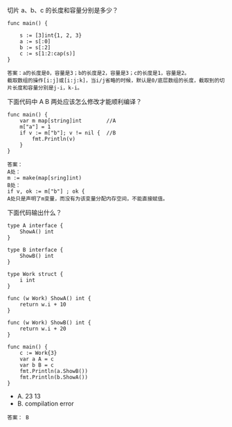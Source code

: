 切片 a、b、c 的长度和容量分别是多少？

```
func main() {

    s := [3]int{1, 2, 3}
    a := s[:0]
    b := s[:2]
    c := s[1:2:cap(s)]
}
```

```
答案：a的长度是0，容量是3；b的长度是2，容量是3；c的长度是1，容量是2。
截取数组的操作[i:j]或[i:j:k]，当i/j省略的时候，默认是0/底层数组的长度，截取到的切片长度和容量分别是j-i，k-i。
```



下面代码中 A B 两处应该怎么修改才能顺利编译？

```
func main() {
    var m map[string]int        //A
    m["a"] = 1
    if v := m["b"]; v != nil {  //B
        fmt.Println(v)
    }
}
```

```
答案：
A处：
m := make(map[sring]int)
B处：
if v, ok := m["b"] ; ok {
A处只是声明了m变量，而没有为该变量分配内存空间，不能直接赋值。

```



下面代码输出什么？

```
type A interface {
    ShowA() int
}

type B interface {
    ShowB() int
}

type Work struct {
    i int
}

func (w Work) ShowA() int {
    return w.i + 10
}

func (w Work) ShowB() int {
    return w.i + 20
}

func main() {
    c := Work{3}
    var a A = c
    var b B = c
    fmt.Println(a.ShowB())
    fmt.Println(b.ShowA())
}
```

- A. 23 13
- B. compilation error

```
答案： B

```

